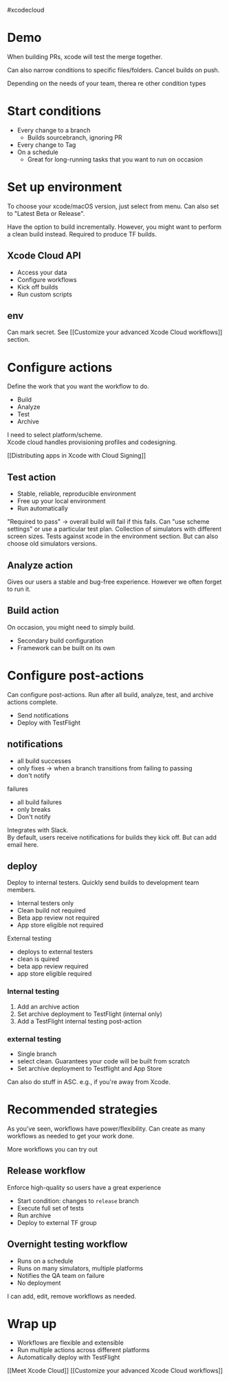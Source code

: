 #xcodecloud 
# Demo
When building PRs, xcode will test the merge together.

Can also narrow conditions to specific files/folders.
Cancel builds on push.

Depending on the needs of your team, therea re other condition types

# Start conditions
* Every change to a branch
	* Builds sourcebranch, ignoring PR
* Every change to Tag
* On a schedule
	* Great for long-running tasks that you want to run on occasion


# Set up environment
To choose your xcode/macOS version, just select from menu.  Can also set to "Latest Beta or Release".

Have the option to build incrementally.  However, you might want to perform a clean build instead.  Required to produce TF builds.

## Xcode Cloud API
* Access your data
* Configure workflows
* Kick off builds
* Run custom scripts

## env
Can mark secret.  See [[Customize your advanced Xcode Cloud workflows]] section.


# Configure actions
Define the work that you want the workflow to do.

* Build
* Analyze
* Test
* Archive

I need to select platform/scheme.  
Xcode cloud handles provisioning profiles and codesigning.  

[[Distributing apps in Xcode with Cloud Signing]]

## Test action
* Stable, reliable, reproducible environment
* Free up your local environment
* Run automatically

"Required to pass" -> overall build will fail if this fails.
Can "use scheme settings" or use a particular test plan.
Collection of simulators with different screen sizes.  Tests against xcode in the environment section.  But can also choose old simulators versions.

## Analyze action
Gives our users a stable and bug-free experience.  However we often forget to run it.  

## Build action
On occasion, you might need to simply build.
* Secondary build configuration
* Framework can be built on its own



# Configure post-actions
Can configure post-actions.  Run after all build, analyze, test, and archive actions complete.

* Send notifications
* Deploy with TestFlight

## notifications
* all build successes
* only fixes -> when a branch transitions from failing to passing
* don't notify

failures
* all build failures
* only breaks
* Don't notify

Integrates with Slack.  
By default, users receive notifications for builds they kick off.  But can add email here.

## deploy
Deploy to internal testers.  Quickly send builds to development team members.  

* Internal testers only
* Clean build not required
* Beta app review not required
* App store eligible not required

External testing
* deploys to external testers
* clean is quired
* beta app review required
* app store eligible required

### Internal testing
1.  Add an archive action
2.  Set archive deployment to TestFlight (internal only)
3.  Add a TestFlight internal testing post-action

### external testing
* Single branch
* select clean.  Guarantees your code will be built from scratch
* Set archive deployment to Testflight and App Store

Can also do stuff in ASC.  e.g., if you're away from Xcode.
# Recommended strategies

As you've seen, workflows have power/flexibility.  Can create as many workflows as needed to get your work done.

More workflows you can try out

## Release workflow
Enforce high-quality so users have a great experience
* Start condition: changes to `release` branch
* Execute full set of tests
* Run archive
* Deploy to external TF group

## Overnight testing workflow
* Runs on a schedule
* Runs on many simulators, multiple platforms
* Notifies the QA team on failure
* No deployment

I can add, edit, remove workflows as needed.

# Wrap up
* Workflows are flexible and extensible
* Run multiple actions across different platforms
* Automatically deploy with TestFlight

[[Meet Xcode Cloud]]
[[Customize your advanced Xcode Cloud workflows]]
